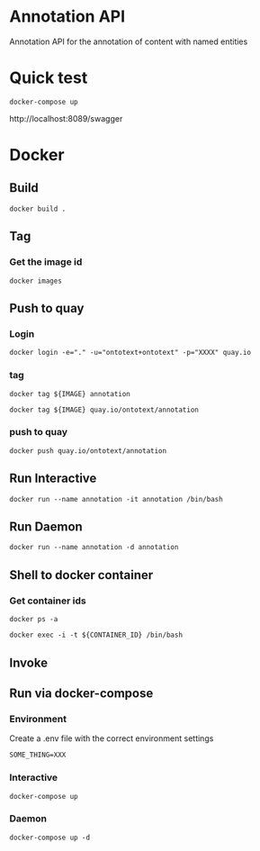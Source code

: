 Annotation API
=

Annotation API for the annotation of content with named entities


# Quick test

```
docker-compose up
```

http://localhost:8089/swagger



# Docker

## Build

```
docker build .
```

## Tag
### Get the image id

```
docker images
```

## Push to quay

### Login

```
docker login -e="." -u="ontotext+ontotext" -p="XXXX" quay.io
```

### tag
```
docker tag ${IMAGE} annotation

docker tag ${IMAGE} quay.io/ontotext/annotation

```

### push to quay
```
docker push quay.io/ontotext/annotation

```

## Run Interactive
```
docker run --name annotation -it annotation /bin/bash
```   

## Run Daemon
```
docker run --name annotation -d annotation
```

## Shell to docker container



### Get container ids
```
docker ps -a
```

```
docker exec -i -t ${CONTAINER_ID} /bin/bash
```



## Invoke

## Run via docker-compose

### Environment

Create a .env file with the correct environment settings

```
SOME_THING=XXX

```

### Interactive
```
docker-compose up
```

### Daemon
```
docker-compose up -d
```